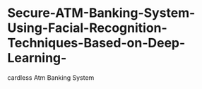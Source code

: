 # Secure-ATM-Banking-System-Using-Facial-Recognition-Techniques-Based-on-Deep-Learning-
cardless Atm Banking System
